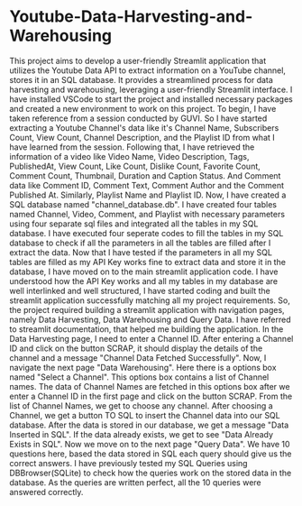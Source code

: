 # Youtube-Data-Harvesting-and-Warehousing
This project aims to develop a user-friendly Streamlit application that utilizes the Youtube Data API to extract information on a YouTube channel, stores it in an SQL database. It provides a streamlined process for data harvesting and warehousing, leveraging a user-friendly Streamlit interface.
I have installed VSCode to start the project and installed necessary packages and created a new environment to work on this project.
To begin, I have taken reference from a session conducted by GUVI. So I have started extracting a Youtube Channel's data like it's Channel Name, Subscribers Count, View Count, Channel Description, and the Playlist ID from what I have learned from the session.
Following that, I have retrieved the information of a video like Video Name, Video Description, Tags, PublishedAt, View Count, Like Count, Dislike Count, Favorite Count, Comment Count, Thumbnail, Duration and Caption Status. And Comment data like Comment ID, Comment Text, Comment Author and the Comment Published At. Similarly, Playlist Name and Playlist ID.
Now, I have created a SQL database named "channel_database.db".
I have created four tables named Channel, Video, Comment, and Playlist with necessary parameters using four separate sql files and integrated all the tables in my SQL database.
I have executed four seperate codes to fill the tables in my SQL database to check if all the parameters in all the tables are filled after I extract the data.
Now that I have tested if the parameters in all my SQL tables are filled as my API Key works fine to extract data and store it in the database, I have moved on to the main streamlit application code.
I have understood how the API Key works and all my tables in my database are well interlinked and well structured, I have started coding and built the streamlit application successfully matching all my project requirements.
So, the project required building a streamlit application with navigation pages, namely Data Harvesting, Data Warehousing and Query Data.
I have referred to streamlit documentation, that helped me building the application.
In the Data Harvesting page, I need to enter a Channel ID. After entering a Channel ID and click on the button SCRAP, it should display the details of the channel and a message "Channel Data Fetched Successfully".
Now, I navigate the next page "Data Warehousing". Here there is a options box named "Select a Channel". This options box contains a list of Channel names. 
The data of Channel Names are fetched in this options box after we enter a Channel ID in the first page and click on the button SCRAP.
From the list of Channel Names, we get to choose any channel.
After choosing a Channel, we get a button TO SQL to insert the Channel data into our SQL database.
After the data is stored in our database, we get a message "Data Inserted in SQL".
If the data already exists, we get to see "Data Already Exists in SQL".
Now we move on to the next page "Query Data". We have 10 questions here, based the data stored in SQL each query should give us the correct answers. I have previously tested my SQL Queries using DBBrowser(SQLite) to check how the queries work on the stored data in the database.
As the queries are written perfect, all the 10 queries were answered correctly.






